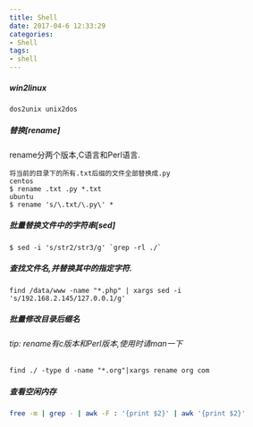 ```yaml
---
title: Shell
date: 2017-04-6 12:33:29
categories:
- Shell
tags:
- shell
---
```

<!-- more -->

##### win2linux

```bash
dos2unix unix2dos
```

##### 替换[rename]

rename分两个版本,C语言和Perl语言.

```shell
将当前的目录下的所有.txt后缀的文件全部替换成.py
centos
$ rename .txt .py *.txt
ubuntu
$ rename 's/\.txt/\.py\' *
```

##### 批量替换文件中的字符串[sed]

```shell
$ sed -i 's/str2/str3/g' `grep -rl ./`
```
##### 查找文件名,并替换其中的指定字符.

```shell
find /data/www -name "*.php" | xargs sed -i 's/192.168.2.145/127.0.0.1/g' 
```

##### 批量修改目录后缀名

###### tip: rename有c版本和Perl版本,使用时请man一下

```shell
find ./ -type d -name "*.org"|xargs rename org com
```

##### 查看空闲内存

```bash
free -m | grep - | awk -F : '{print $2}' | awk '{print $2}'
```

